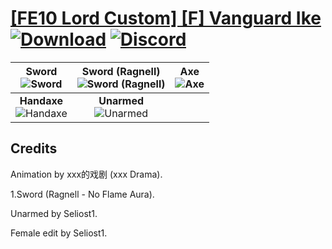 # [\[FE10 Lord Custom\] \[F\] Vanguard Ike](https://github.com/Klokinator/FE-Repo/tree/main/Battle%20Animations/Lords%20-%20Vanilla%20and%20Custom/%5BFE10%20Lord%20Custom%5D%20%5BF%5D%20Vanguard%20Ike) [![Download](https://img.shields.io/badge/Download--red?style=social&logo=github)](https://minhaskamal.github.io/DownGit/#/home?url=https://github.com/Klokinator/FE-Repo/tree/main/Battle%20Animations/Lords%20-%20Vanilla%20and%20Custom/%5BFE10%20Lord%20Custom%5D%20%5BF%5D%20Vanguard%20Ike) [![Discord](https://img.shields.io/badge/Discord--blue?style=social&logo=discord)](https://discord.gg/C7VNGnyTPA)

| <b>Sword</b><br/><img alt="Sword" src="https://raw.githubusercontent.com/Klokinator/FE-Repo/main/Battle%20Animations/Lords%20-%20Vanilla%20and%20Custom/%5BFE10%20Lord%20Custom%5D%20%5BF%5D%20Vanguard%20Ike/1.%20Sword/Sword.gif"/> | <b>Sword (Ragnell)</b><br/><img alt="Sword (Ragnell)" src="https://raw.githubusercontent.com/Klokinator/FE-Repo/main/Battle%20Animations/Lords%20-%20Vanilla%20and%20Custom/%5BFE10%20Lord%20Custom%5D%20%5BF%5D%20Vanguard%20Ike/1.%20Sword%20(Ragnell)/Sword.gif"/> | <b>Axe</b><br/><img alt="Axe" src="https://raw.githubusercontent.com/Klokinator/FE-Repo/main/Battle%20Animations/Lords%20-%20Vanilla%20and%20Custom/%5BFE10%20Lord%20Custom%5D%20%5BF%5D%20Vanguard%20Ike/3.%20Axe/Axe.gif"/> |
| :---: | :---: | :---: |
| <b>Handaxe</b><br/><img alt="Handaxe" src="https://raw.githubusercontent.com/Klokinator/FE-Repo/main/Battle%20Animations/Lords%20-%20Vanilla%20and%20Custom/%5BFE10%20Lord%20Custom%5D%20%5BF%5D%20Vanguard%20Ike/4.%20Handaxe/Handaxe.gif"/> | <b>Unarmed</b><br/><img alt="Unarmed" src="https://raw.githubusercontent.com/Klokinator/FE-Repo/main/Battle%20Animations/Lords%20-%20Vanilla%20and%20Custom/%5BFE10%20Lord%20Custom%5D%20%5BF%5D%20Vanguard%20Ike/8.%20Unarmed/Unarmed.gif"/> |

## Credits

Animation by xxx的戏剧 (xxx Drama).

1.Sword (Ragnell - No Flame Aura).

Unarmed by Seliost1.

Female edit by Seliost1.

